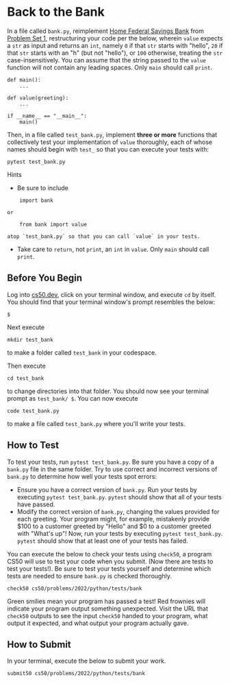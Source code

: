 # Back to the Bank

In a file called `bank.py`, reimplement [Home Federal Savings Bank][1] from [Problem Set 1][2], restructuring your code per the below, wherein `value` expects a `str` as input and returns an `int`, namely `0` if that `str` starts with "hello", `20` if that `str` starts with an "h" (but not "hello"), or `100` otherwise, treating the `str` case-insensitively. You can assume that the string passed to the `value` function will not contain any leading spaces. Only `main` should call `print`.

```
def main():
    ...

def value(greeting):
    ...

if __name__ == "__main__":
    main()
```

Then, in a file called `test_bank.py`, implement **three or more** functions that collectively test your implementation of `value` thoroughly, each of whose names should begin with `test_` so that you can execute your tests with:

```
pytest test_bank.py
```

Hints

- Be sure to include

```
    import bank
```

    or

```
    from bank import value
```

    atop `test_bank.py` so that you can call `value` in your tests.

- Take care to `return`, not `print`, an `int` in `value`. Only `main` should call `print`.

## Before You Begin

Log into [cs50.dev][3], click on your terminal window, and execute `cd` by itself. You should find that your terminal window's prompt resembles the below:

```
$
```

Next execute

```
mkdir test_bank
```

to make a folder called `test_bank` in your codespace.

Then execute

```
cd test_bank
```

to change directories into that folder. You should now see your terminal prompt as `test_bank/ $`. You can now execute

```
code test_bank.py
```

to make a file called `test_bank.py` where you'll write your tests.

## How to Test

To test your tests, run `pytest test_bank.py`. Be sure you have a copy of a `bank.py` file in the same folder. Try to use correct and incorrect versions of `bank.py` to determine how well your tests spot errors:

- Ensure you have a correct version of `bank.py`. Run your tests by executing `pytest test_bank.py`. `pytest` should show that all of your tests have passed.
- Modify the correct version of `bank.py`, changing the values provided for each greeting. Your program might, for example, mistakenly provide \$100 to a customer greeted by "Hello" and \$0 to a customer greeted with "What's up"! Now, run your tests by executing `pytest test_bank.py`. `pytest` should show that at least one of your tests has failed.

You can execute the below to check your tests using `check50`, a program CS50 will use to test your code when you submit. (Now there are tests to test your tests!). Be sure to test your tests yourself and determine which tests are needed to ensure `bank.py` is checked thoroughly.

```
check50 cs50/problems/2022/python/tests/bank
```

Green smilies mean your program has passed a test! Red frownies will indicate your program output something unexpected. Visit the URL that `check50` outputs to see the input `check50` handed to your program, what output it expected, and what output your program actually gave.

## How to Submit

In your terminal, execute the below to submit your work.

```
submit50 cs50/problems/2022/python/tests/bank
```

  [1]: https://cs50.harvard.edu/python/2022/1/bank/
  [2]: https://cs50.harvard.edu/python/2022/1/
  [3]: https://cs50.dev/